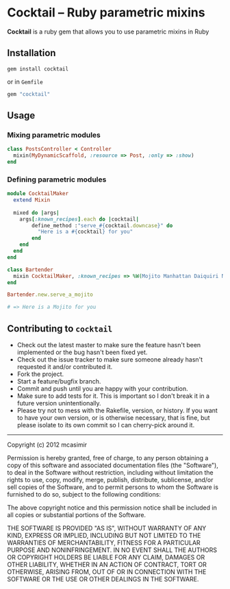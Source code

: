 # Cocktail – Ruby parametric mixins
**Cocktail** is a ruby gem that allows you to use parametric mixins in Ruby

## Installation

```
gem install cocktail
```

or in `Gemfile`

``` rb
gem "cocktail"
```

## Usage

### Mixing parametric modules

``` rb
class PostsController < Controller
  mixin(MyDynamicScaffold, :resource => Post, :only => :show)
end
```

### Defining parametric modules

``` rb
module CocktailMaker
  extend Mixin
      
  mixed do |args|
    args[:known_recipes].each do |cocktail|
        define_method :"serve_#{cocktail.downcase}" do
          "Here is a #{cocktail} for you"
        end
    end
  end
end

class Bartender
  mixin CocktailMaker, :known_recipes => %W(Mojito Manhattan Daiquiri Negroni)
end

Bartender.new.serve_a_mojito

# => Here is a Mojito for you
```

## Contributing to `cocktail`
 
* Check out the latest master to make sure the feature hasn't been implemented or the bug hasn't been fixed yet.
* Check out the issue tracker to make sure someone already hasn't requested it and/or contributed it.
* Fork the project.
* Start a feature/bugfix branch.
* Commit and push until you are happy with your contribution.
* Make sure to add tests for it. This is important so I don't break it in a future version unintentionally.
* Please try not to mess with the Rakefile, version, or history. If you want to have your own version, or is otherwise necessary, that is fine, but please isolate to its own commit so I can cherry-pick around it.

---

Copyright (c) 2012 mcasimir

Permission is hereby granted, free of charge, to any person obtaining
a copy of this software and associated documentation files (the
"Software"), to deal in the Software without restriction, including
without limitation the rights to use, copy, modify, merge, publish,
distribute, sublicense, and/or sell copies of the Software, and to
permit persons to whom the Software is furnished to do so, subject to
the following conditions:

The above copyright notice and this permission notice shall be
included in all copies or substantial portions of the Software.

THE SOFTWARE IS PROVIDED "AS IS", WITHOUT WARRANTY OF ANY KIND,
EXPRESS OR IMPLIED, INCLUDING BUT NOT LIMITED TO THE WARRANTIES OF
MERCHANTABILITY, FITNESS FOR A PARTICULAR PURPOSE AND
NONINFRINGEMENT. IN NO EVENT SHALL THE AUTHORS OR COPYRIGHT HOLDERS BE
LIABLE FOR ANY CLAIM, DAMAGES OR OTHER LIABILITY, WHETHER IN AN ACTION
OF CONTRACT, TORT OR OTHERWISE, ARISING FROM, OUT OF OR IN CONNECTION
WITH THE SOFTWARE OR THE USE OR OTHER DEALINGS IN THE SOFTWARE.
